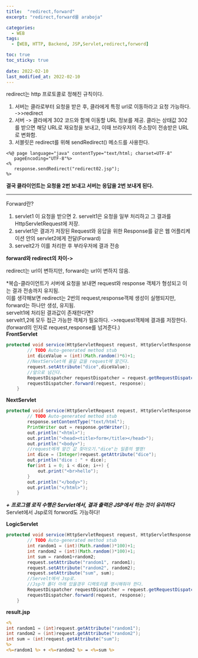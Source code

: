 ```yaml
---
title:  "redirect,forward"
excerpt: "redirect,forward를 araboja"

categories:
  - WEB
tags:
  - [WEB, HTTP, Backend, JSP,Servlet,redirect,forword]

toc: true
toc_sticky: true
 
date: 2022-02-10
last_modified_at: 2022-02-10
---
```

redirect는 http 프로토콜로 정해진 규칙이다.   
 1. 서버는 클라로부터 요청을 받은 후, 클라에게 특정 url로 이동하라고 요청 가능하다. ->>redirect   
 2. 서버 -> 클라에게 302 코드와 함께 이동할 URL 정보를 제공. 클라는 상태값 302를 받으면 해당 URL로 재요청을 보내고, 이때 브라우저의 주소창이 전송받은 URL로 변화함.   
 3. 서블릿은 redirect를 위해 sendRedirect() 메소드를 사용한다.   
 ```
<%@ page language="java" contentType="text/html; charset=UTF-8"
    pageEncoding="UTF-8"%>
<%
	response.sendRedirect("redirect02.jsp");
%>
```
__결국 클라이언트는 요청을 2번 보내고 서버는 응답을 2번 보내게 된다.__   
* * *   
Forward란?   

1. servlet1 이 요청을 받으면 2. servelt1은 요청을 일부 처리하고 그 결과를 HttpServletRequest에 저장. 
2. servlet1은 결과가 저장된 Request와 응답을 위한 Response를 같은 웹 어플리케이션 안의 servlet2에게 전달(Forward)
3. servelt2가 이를 처리한 후 부라우저에 결과 전송     

__forward와 redirect의 차이->__   

redirect는 url이 변하지만, forward는 url이 변하지 않음.   

*복습-클라이언트가 서버에 요청을 보내면 request와 response 객체가 형성되고 이는 결과 전송까지 유지됨.    
이를 생각해보면 redirect는 2번의 request,response객체 생성이 실행되지만, forward는 하나만 생성, 유지됨.   
servelt1에 처리된 결과값이 존재한다면?   
servelt1,2에 모두 접근 가능한 객체가 필요하다. ->request객체에 결과를 저장한다.(forward의 인자로 request,response를 넘겨준다.)   
**FrontServlet**
```java
protected void service(HttpServletRequest request, HttpServletResponse response) throws ServletException, IOException {
		// TODO Auto-generated method stub
		int diceValue = (int)(Math.random()*6)+1;
		//NextServlet에 옮길 값을 request에 맡긴다.
		request.setAttribute("dice",diceValue);
		//앞으로 넘긴다.
		RequestDispatcher requestDispatcher = request.getRequestDispatcher("/NextServlet");
		requestDispatcher.forward(request, response);
	}
```
**NextServlet**
```java
protected void service(HttpServletRequest request, HttpServletResponse response) throws ServletException, IOException {
		// TODO Auto-generated method stub
		response.setContentType("text/html");
        PrintWriter out = response.getWriter();
        out.println("<html>");
        out.println("<head><title>form</title></head>");
        out.println("<body>");
        //request에게 맡긴 값 찾아오기."dice"는 일종의 별명!
        int dice = (Integer)request.getAttribute("dice");
        out.println("dice : " + dice);
        for(int i = 0; i < dice; i++) {
            out.print("<br>hello");
        }
        out.println("</body>");
        out.println("</html>");
	}
```
___+
프로그램 로직 수행은 Servlet에서, 결과 출력은 JSP에서 하는 것이 유리하다___
Servlet에서 Jsp로의 forword도 가능하다!   
    
**LogicServlet**
```java
protected void service(HttpServletRequest request, HttpServletResponse response) throws ServletException, IOException {
		// TODO Auto-generated method stub
		int random1 = (int)(Math.random()*100)+1;
		int random2 = (int)(Math.random()*100)+1;
		int sum = random1+random2;
		request.setAttribute("random1", random1);
		request.setAttribute("random2", random2);
		request.setAttribute("sum", sum);
		//Servelt에서 Jsp로.
		//Jsp가 폴더 아래 있을경우 디랙토리를 명시해줘야 한다.
		RequestDispatcher requestDispatcher = request.getRequestDispatcher("/Jsp/result.jsp");
		requestDispatcher.forward(request, response);
	}
```
**result.jsp**
```jsp
<%
int random1 = (int)request.getAttribute("random1");
int random2 = (int)request.getAttribute("random2");
int sum = (int)request.getAttribute("sum");
%>
<%=random1 %> + <%=random2 %> = <%=sum %>
```